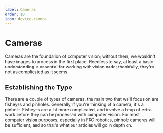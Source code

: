 ```yaml
---
label: Cameras
order: 10
icon: device-camera
---
```

# Cameras

Cameras are the foundation of computer vision; without them, we wouldn't have 
images to process in the first place. Needless to say, at least a basic 
understanding is essential for working with vision code; thankfully, they're 
not as complicated as it seems. 

## Establishing the Type
There are a couple of types of cameras, the main two that we'll focus on are
fisheyes and pinholes. Generally, if you're thinking of a camera, it's a pinhole.
Fisheyes are a lot more complicated, and involve a heap of extra work before
they can be processed with computer vision. For most computer vision purposes,
especially in FRC robotics, pinhole cameras will be sufficient, and so that's 
what our articles will go in depth on.
